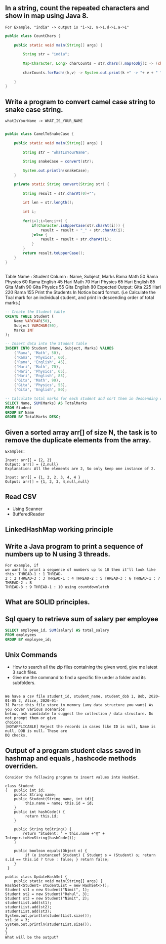 ## In a string, count the repeated characters and show in map using Java 8.
    For Example, "india" -> output is "i->2, n->1,d->1,a->1"

```java
public class CountChars {
	
	public static void main(String[] args) {
		
		String str = "india";
		
		Map<Character, Long> charCounts = str.chars().mapToObj(c -> (char) c).collect(Collectors.groupingBy(Function.identity(),Collectors.counting()));
		
		charCounts.forEach((k,v) -> System.out.print(k +" -> "+ v + " "));
		
	}
}
```

## Write a program to convert camel case string to snake case string.
    whatIsYourName -> WHAT_IS_YOUR_NAME
```java

public class CamelToSnakeCase {
	
	public static void main(String[] args) {
		
		String str = "whatIsYourName";
		
		String snakeCase = convert(str);
		
		System.out.println(snakeCase);
	}

	private static String convert(String str) {
		
		String result = str.charAt(0)+"";
		
		int len = str.length();
		
		int i;
		
		for(i=1;i<len;i++) {
			if(Character.isUpperCase(str.charAt(i))) {
				result = result + "_" + str.charAt(i);
			}else {
				result = result + str.charAt(i);
			}	
		}
		return result.toUpperCase();
	}
}
```

## 
Table Name : Student
Column : Name, Subject, Marks 
Rama Math 50 
Rama Physics 60 
Rama English 45 
Hari Math 70 
Hari Physics 65 
Hari English 85 
Gita Math 90 
Gita Physics 55 
Gita English 80 
Expected Output: Gita 225 Hari 220 Rama 155 
Print the Students In Notice board format.
(i.e Calculate the Toal mark for an individual student, and print in descending order of total marks.)

```sql
-- Create the Student table
CREATE TABLE Student (
    Name VARCHAR(50),
    Subject VARCHAR(50),
    Marks INT
);

-- Insert data into the Student table
INSERT INTO Student (Name, Subject, Marks) VALUES
    ('Rama', 'Math', 50),
    ('Rama', 'Physics', 60),
    ('Rama', 'English', 45),
    ('Hari', 'Math', 70),
    ('Hari', 'Physics', 65),
    ('Hari', 'English', 85),
    ('Gita', 'Math', 90),
    ('Gita', 'Physics', 55),
    ('Gita', 'English', 80);

-- Calculate total marks for each student and sort them in descending order
SELECT Name, SUM(Marks) AS TotalMarks
FROM Student
GROUP BY Name
ORDER BY TotalMarks DESC;
```


## Given a sorted array arr[] of size N, the task is to remove the duplicate elements from the array.

    Examples: 

    Input: arr[] = {2, 2}
    Output: arr[] = {2,null}
    Explanation: All the elements are 2, So only keep one instance of 2.

    Input: arr[] = {1, 2, 2, 3, 4, 4 }
    Output: arr[] = {1, 2, 3, 4,null,null}


## Read CSV
- Using Scanner
- BufferedReader


## LinkedHashMap working principle

## Write a Java program to print a sequence of numbers up to N using 3 threads.
	For example, if
	we want to print a sequence of numbers up to 10 then it’ll look like this: THREAD-1 : 1 THREAD-
	2 : 2 THREAD-3 : 3 THREAD-1 : 4 THREAD-2 : 5 THREAD-3 : 6 THREAD-1 : 7 THREAD-2 : 8
	THREAD-3 : 9 THREAD-1 : 10 using countdownlatch



## What are SOLID principles.

## Sql query to retrieve sum of salary per employee
```sql
SELECT employee_id, SUM(salary) AS total_salary
FROM employees
GROUP BY employee_id;
```

## Unix Commands
- How to search all the zip files containing the given word, give me latest 3 such files.
- Give me the command to find a specific file under a folder and its subfolders.

##
```
We have a csv file student_id, student_name, student_dob 1, Bob, 2020-01-05 2, Alice, 2020-01-
31 Parse this file store in memory (any data structure you want) As you cover various scenarios
below, ask candidate to suggest the collection / data structure. Do not prompt them or give
choices.
[NOTAPPLICABLE] Reject the records in cases like ID is null, Name is null, DOB is null. These are
DQ checks.
```
## Output of a program student class saved in hashmap and equals , hashcode methods overriden.
```
Consider the following program to insert values into HashSet. 

class Student 
{ 	public int id; 
	public String name; 
	public Student(String name, int id){
		 this.name = name; this.id = id; 
	}
	public int hashCode() {
		 return this.id; 
	}
	
	public String toString() { 
		return "Student: " + this.name +"@" + Integer.toHexString(hashCode()); 
	} 
	
	public boolean equals(Object o) {
		 if (o instanceof Student) { Student s = (Student) o; return s.id == this.id ? true : false; } return false;
	}
 } 
		 
public class UpdateHashSet { 
	public static void main(String[] args) { 
HashSet<Student> studentList = new HashSet<>();
Student st1 = new Student("Nimit", 1);
Student st2 = new Student("Rahul", 3);
Student st3 = new Student("Nimit", 2); 
studentList.add(st1);
studentList.add(st2);
studentList.add(st3); 
System.out.println(studentList.size());
st1.id = 3;
System.out.println(studentList.size()); 
}
}
What will be the output?
```